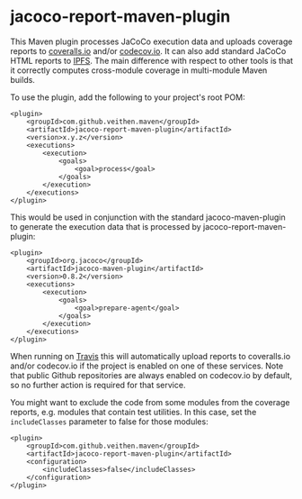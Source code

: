 # jacoco-report-maven-plugin

This Maven plugin processes JaCoCo execution data and uploads coverage reports to [coveralls.io](https://coveralls.io) and/or [codecov.io](https://codecov.io). It can also add standard JaCoCo HTML reports to [IPFS](https://ipfs.io). The main difference with respect to other tools is that it correctly computes cross-module coverage in multi-module Maven builds.

To use the plugin, add the following to your project's root POM:

    <plugin>
        <groupId>com.github.veithen.maven</groupId>
        <artifactId>jacoco-report-maven-plugin</artifactId>
        <version>x.y.z</version>
        <executions>
            <execution>
                <goals>
                    <goal>process</goal>
                </goals>
            </execution>
        </executions>
    </plugin>

This would be used in conjunction with the standard jacoco-maven-plugin to generate the execution data that is processed by jacoco-report-maven-plugin:

    <plugin>
        <groupId>org.jacoco</groupId>
        <artifactId>jacoco-maven-plugin</artifactId>
        <version>0.8.2</version>
        <executions>
            <execution>
                <goals>
                    <goal>prepare-agent</goal>
                </goals>
            </execution>
        </executions>
    </plugin>

When running on [Travis](https://travis-ci.org) this will automatically upload reports to coveralls.io and/or codecov.io if the project is enabled on one of these services. Note that public Github repositories are always enabled on codecov.io by default, so no further action is required for that service.

You might want to exclude the code from some modules from the coverage reports, e.g. modules that contain test utilities. In this case, set the `includeClasses` parameter to false for those modules:

    <plugin>
        <groupId>com.github.veithen.maven</groupId>
        <artifactId>jacoco-report-maven-plugin</artifactId>
        <configuration>
            <includeClasses>false</includeClasses>
        </configuration>
    </plugin>
